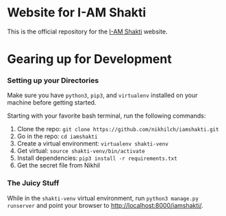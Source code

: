 # Website for I-AM Shakti

This is the official repository for the [I-AM Shakti](https://www.iamshakti.org) website.


# Gearing up for Development

### Setting up your Directories

Make sure you have `python3`, `pip3`, and `virtualenv` installed on your machine before getting started.


Starting with your favorite bash terminal, run the following commands:

1. Clone the repo: `git clone https://github.com/nikhilch/iamshakti.git`
1. Go in the repo: `cd iamshakti`
1. Create a virtual environment: `virtualenv shakti-venv`
1. Get virtual: `source shakti-venv/bin/activate`
1. Install dependencies: `pip3 install -r requirements.txt`
1. Get the secret file from Nikhil


### The Juicy Stuff

While in the `shakti-venv` virtual environment, run `python3 manage.py runserver` and point your browser to <http://localhost:8000/iamshakti/>. 
